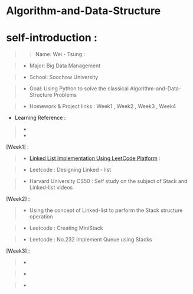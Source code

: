 # Algorithm-and-Data-Structure

# self-introduction :



>> Name: Wei - Tsung :

>- Major: Big Data Management

>- School: Soochow University

>- Goal: Using Python to solve the classical Algorithm-and-Data-Structure Problems


>- Homework & Project links :
Week1 ,  Week2 , Week3 , Week4

- Learning Reference : 
> - []() 
> - []()


[Week1] :

> - [Linked List Implementation Using LeetCode Platform]() :

> - Leetcode : Designing Linked - list

> - Harvard University CS50 : Self study on the subject of Stack and Linked-list videos


[Week2] :

> - Using the concept of Linked-list to perform the Stack structure operation

> - Leetcode : Creating MiniStack

> - Leetcode : No.232 Implement Queue using Stacks

[Week3] :

> -

> -

> -

